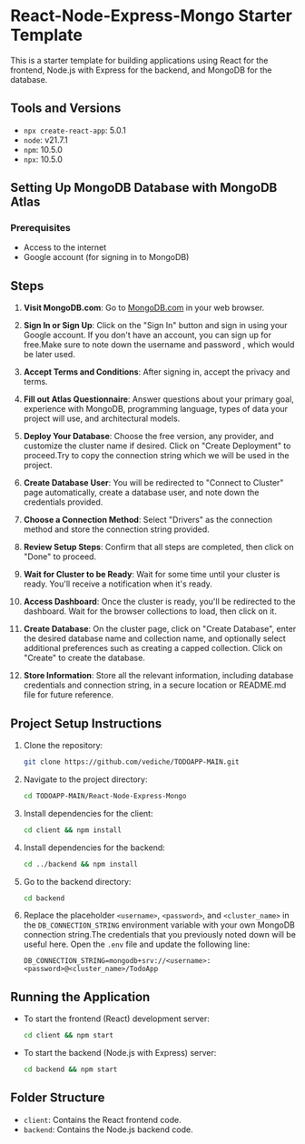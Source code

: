 # React-Node-Express-Mongo Starter Template

This is a starter template for building applications using React for the frontend, Node.js with Express for the backend, and MongoDB for the database.

## Tools and Versions

- `npx create-react-app`: 5.0.1
- `node`: v21.7.1
- `npm`: 10.5.0
- `npx`: 10.5.0


## Setting Up MongoDB Database with MongoDB Atlas

### Prerequisites

- Access to the internet
- Google account (for signing in to MongoDB)

## Steps

1. **Visit MongoDB.com**: Go to [MongoDB.com](https://www.mongodb.com/) in your web browser.

2. **Sign In or Sign Up**: Click on the "Sign In" button and sign in using your Google account. If you don't have an account, you can sign up for free.Make sure to note down the username and password , which would be later used.

3. **Accept Terms and Conditions**: After signing in, accept the privacy and terms.

4. **Fill out Atlas Questionnaire**: Answer questions about your primary goal, experience with MongoDB, programming language, types of data your project will use, and architectural models.

5. **Deploy Your Database**: Choose the free version, any provider, and customize the cluster name if desired. Click on "Create Deployment" to proceed.Try to copy the connection string which we will be used in the project.

6. **Create Database User**: You will be redirected to "Connect to Cluster" page automatically, create a database user, and note down the credentials provided.

7. **Choose a Connection Method**: Select "Drivers" as the connection method and store the connection string provided.

8. **Review Setup Steps**: Confirm that all steps are completed, then click on "Done" to proceed.

9. **Wait for Cluster to be Ready**: Wait for some time until your cluster is ready. You'll receive a notification when it's ready.

10. **Access Dashboard**: Once the cluster is ready, you'll be redirected to the dashboard. Wait for the browser collections to load, then click on it.

11. **Create Database**: On the cluster page, click on "Create Database", enter the desired database name and collection name, and optionally select additional preferences such as creating a capped collection. Click on "Create" to create the database.

12. **Store Information**: Store all the relevant information, including database credentials and connection string, in a secure location or README.md file for future reference.


## Project Setup Instructions
 
1. Clone the repository:
    ```bash
    git clone https://github.com/vediche/TODOAPP-MAIN.git
    ```

2. Navigate to the project directory:
    ```bash
    cd TODOAPP-MAIN/React-Node-Express-Mongo
    ```

3. Install dependencies for the client:
    ```bash
    cd client && npm install
    ```

4. Install dependencies for the backend:
    ```bash
    cd ../backend && npm install
    ```

5. Go to the backend directory:
    ```bash
    cd backend
    ```

6. Replace the placeholder `<username>`, `<password>`, and `<cluster_name>` in the `DB_CONNECTION_STRING` environment variable with your own MongoDB connection string.The credentials that you previously noted down will be useful here. Open the `.env` file and update the following line:
    ```
    DB_CONNECTION_STRING=mongodb+srv://<username>:<password>@<cluster_name>/TodoApp
    ```

## Running the Application

- To start the frontend (React) development server:
    ```bash
    cd client && npm start
    ```

- To start the backend (Node.js with Express) server:
    ```bash
    cd backend && npm start
    ```

## Folder Structure

- `client`: Contains the React frontend code.
- `backend`: Contains the Node.js backend code.
